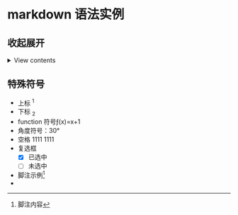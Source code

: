 # markdown 语法实例

## 收起展开

<details>
<summary>View contents</summary>
* 1
* 2
* 3

</details>

## 特殊符号

- 上标 <sup>1</sup>
- 下标 <sub>2</sub>
- function 符号&fnof;(x)=x+1
- 角度符号：30&deg;
- 空格   1111&nbsp;1111
- 复选框
  - [x] 已选中
  - [ ] 未选中
-  脚注示例[^1] 
- [^1]: 脚注内容

  